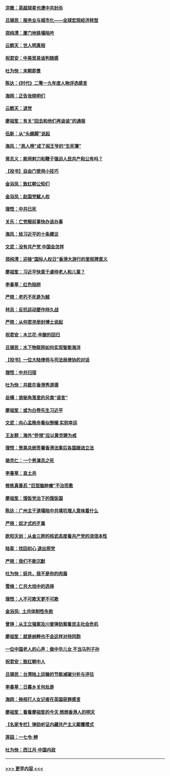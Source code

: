 #### [洪微：英超球星也遭中共封杀](../pages/nsc993/n11727243.md?t=12172222) 
#### [吕锡民：服务业与城市化——全球宏观经济转型](../pages/nsc993/n11725845.md?t=12172222) 
#### [郑纯清：厦门地铁塌陷吟](../pages/nsc993/n11725813.md?t=12172222) 
#### [云鹤天：世人明真相](../pages/nsc993/n11725621.md?t=12172222) 
#### [祝君安：中美贸易谈判随感](../pages/nsc993/n11725609.md?t=12172222) 
#### [吐为快：末朝即景](../pages/nsc993/n11723365.md?t=12172222) 
#### [陈达：《时代》二零一九年度人物评选感言](../pages/nsc993/n11723337.md?t=12172222) 
#### [海网：正告张晓明们](../pages/nsc993/n11723228.md?t=12172222) 
#### [云鹤天：退党](../pages/nsc993/n11723056.md?t=12172222) 
#### [廖祖笙：有关“回去和他们再谈谈”的通报](../pages/nsc993/n11722442.md?t=12172222) 
#### [伍新：从“头踢脚”说起](../pages/nsc993/n11722429.md?t=12172222) 
#### [海风：“恶人榜”成了阎王爷的“生死簿”](../pages/nsc993/n11722272.md?t=12172222) 
#### [胥志义：能用剌刀和鞭子强迫人民共产和公有吗？](../pages/nsc993/n11720569.md?t=12172222) 
#### [【投书】自由门使用小技巧](../pages/nsc993/n11720180.md?t=12172222) 
#### [金浴凤：致红朝公知们](../pages/nsc993/n11720563.md?t=12172222) 
#### [金浴凤：赵国党赋人权](../pages/nsc993/n11720533.md?t=12172222) 
#### [理悟：中共已死](../pages/nsc993/n11720233.md?t=12172222) 
#### [关乐：亡党眼前事快办该办事](../pages/nsc993/n11719160.md?t=12172222) 
#### [海风：给习近平的十条建议](../pages/nsc993/n11717616.md?t=12172222) 
#### [文武：没有共产党 中国会怎样](../pages/nsc993/n11717584.md?t=12172222) 
#### [郑纯清：迎接“国际人权日”香港大游行的里程牌意义](../pages/nsc993/n11717417.md?t=12172222) 
#### [廖祖笙：习近平快意于虐待老人和儿童？](../pages/nsc993/n11715313.md?t=12172222) 
#### [李春草：红色陷阱](../pages/nsc993/n11715029.md?t=12172222) 
#### [严晓：老朽不死是为贼](../pages/nsc993/n11712910.md?t=12172222) 
#### [林忌：反抗运动要作持久战](../pages/nsc993/n11712623.md?t=12172222) 
#### [严晓：从何君尧册封博士说起](../pages/nsc993/n11712465.md?t=12172222) 
#### [祝君安：木兰花·辛酸的回归](../pages/nsc993/n11712381.md?t=12172222) 
#### [吕锡民：水下物联网如何实现智能海洋](../pages/nsc993/n11711158.md?t=12172222) 
#### [【投书】一位大陆律师与司法局律协的对话](../pages/nsc993/n11709675.md?t=12172222) 
#### [理悟：中共归宿](../pages/nsc993/n11710059.md?t=12172222) 
#### [吐为快：共匪在香港秀道德](../pages/nsc993/n11709979.md?t=12172222) 
#### [岳横：诡秘角落里的另类“语言”](../pages/nsc993/n11709792.md?t=12172222) 
#### [廖祖笙：或为白卷先生习近平](../pages/nsc993/n11708330.md?t=12172222) 
#### [文武：向心孟晚舟看似倒楣 实则幸运](../pages/nsc993/n11708236.md?t=12172222) 
#### [王友群：海外“侨领”应以黄克锵为戒](../pages/nsc993/n11706176.md?t=12172222) 
#### [理悟：贺美总统签署香港法案后各国跟进立法](../pages/nsc993/n11706853.md?t=12172222) 
#### [骆克仁：一个男演员之死](../pages/nsc993/n11706677.md?t=12172222) 
#### [李春草：哀土共](../pages/nsc993/n11706255.md?t=12172222) 
#### [修炼真善忍 “巨型脑肿瘤”不治而愈](../pages/nsc993/n11705340.md?t=12172222) 
#### [廖祖笙：饿饭党治下的饿饭国](../pages/nsc993/n11705085.md?t=12172222) 
#### [陈达：广州主干道塌陷中共填坑埋人意味着什么](../pages/nsc993/n11705046.md?t=12172222) 
#### [严晓：奴才式的歹毒](../pages/nsc993/n11704826.md?t=12172222) 
#### [欧阳天剑：从金三胖的核武态度看共产党的流氓本性](../pages/nsc993/n11702238.md?t=12172222) 
#### [陆客：找回初心 退出邪党](../pages/nsc993/n11702213.md?t=12172222) 
#### [严晓：我们不能沉默](../pages/nsc993/n11702110.md?t=12172222) 
#### [吐为快：妖共，我不是你的肉盾](../pages/nsc993/n11701366.md?t=12172222) 
#### [雪绮：亡共大戏中的选择](../pages/nsc993/n11699922.md?t=12172222) 
#### [理悟：人不可欺天更不可欺](../pages/nsc993/n11699657.md?t=12172222) 
#### [金浴凤:  土共体制性失败](../pages/nsc993/n11699361.md?t=12172222) 
#### [曾铮：从王立强案及川普弹劾案看民主社会危机](../pages/nsc993/n11699318.md?t=12172222) 
#### [廖祖笙：就是纳粹也不会这样对待同胞](../pages/nsc993/n11697658.md?t=12172222) 
#### [一位中国老人的心声：做中华儿女 不当马列子孙](../pages/nsc993/n11697525.md?t=12172222) 
#### [祝君安：致红朝中人](../pages/nsc993/n11697518.md?t=12172222) 
#### [吕锡民：台湾陆上运输的节能减碳分析与评估](../pages/nsc993/n11694983.md?t=12172222) 
#### [李春草：日暮乡关何处是](../pages/nsc993/n11694805.md?t=12172222) 
#### [海网：殃视打人女记者在英国获罪感言](../pages/nsc993/n11693832.md?t=12172222) 
#### [廖祖笙：看看廖祖笙的今天 想想香港人的明天](../pages/nsc993/n11693707.md?t=12172222) 
#### [【名家专栏】弹劾听证内藏共产主义颠覆模式](../pages/nsc993/n11693563.md?t=12172222) 
#### [莲园：一七令‧辨](../pages/nsc993/n11692558.md?t=12172222) 
#### [吐为快：西江月·中国内政](../pages/nsc993/n11692071.md?t=12172222) 

----
#### [ >>> 更早内容 <<< ](../indexes/nsc993-earlier.md)
